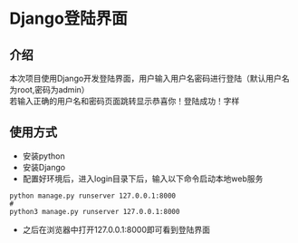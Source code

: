 # Django登陆界面
## 介绍
本次项目使用Django开发登陆界面，用户输入用户名密码进行登陆（默认用户名为root,密码为admin）  
若输入正确的用户名和密码页面跳转显示恭喜你！登陆成功！字样
## 使用方式
- 安装python
- 安装Django
- 配置好环境后，进入login目录下后，输入以下命令启动本地web服务
```shell
python manage.py runserver 127.0.0.1:8000
#
python3 manage.py runserver 127.0.0.1:8000
```
- 之后在浏览器中打开127.0.0.1:8000即可看到登陆界面

